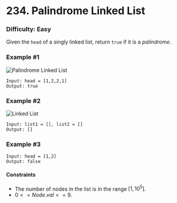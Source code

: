 # 234. Palindrome Linked List
### Difficulty: Easy

Given the `head` of a singly linked list, return `true` if it is a *palindrome*.

### Example #1

![Palindrome Linked List](https://assets.leetcode.com/uploads/2021/03/03/pal1linked-list.jpg)

```
Input: head = [1,2,2,1]
Output: true
```

### Example #2

![Linked List](https://assets.leetcode.com/uploads/2021/03/03/pal2linked-list.jpg)

```
Input: list1 = [], list2 = []
Output: []
```

### Example #3

```
Input: head = [1,2]
Output: false
```

#### Constraints

- The number of nodes in the list is in the range $[1, 10^5]$.
- $0 <= Node.val <= 9$.
